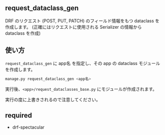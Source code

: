 ## request_dataclass_gen

DRF のリクエスト (POST, PUT, PATCH) のフィールド情報をもつ dataclass を作成します。
(正確にはリクエストに使用される Serializer の情報から dataclass を作成)

## 使い方

`request_dataclass_gen` に app名 を指定し、その app の dataclass モジュールを作成します。

```sh
manage.py request_dataclass_gen <app名>
```

実行後、`<app>/request_dataclasses_base.py` にモジュールが作成されます。

実行の度に上書きされるので注意してください。

## required

+ drf-spectacular